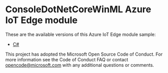 # ConsoleDotNetCoreWinML Azure IoT Edge module

These are the available versions of this Azure IoT Edge module sample:

* [C#](./CS/README.md)

This project has adopted the Microsoft Open Source Code of Conduct. For more information see the Code of Conduct FAQ or contact <opencode@microsoft.com> with any additional questions or comments.